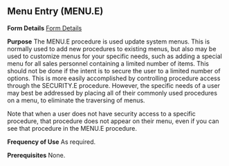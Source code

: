 ## Menu Entry (MENU.E)
<PageHeader />

**Form Details**
[Form Details](../MENU-E-1/README.md)

**Purpose**
The MENU.E procedure is used update system menus. This is normally used to add
new procedures to existing menus, but also may be used to customize menus for
your specific needs, such as adding a special menu for all sales personnel
containing a limited number of items. This should not be done if the intent is
to secure the user to a limited number of options. This is more easily
accomplished by controlling procedure access through the SECURITY.E procedure.
However, the specific needs of a user may best be addressed by placing all of
their commonly used procedures on a menu, to eliminate the traversing of
menus.

Note that when a user does not have security access to a specific procedure,
that procedure does not appear on their menu, even if you can see that
procedure in the MENU.E procedure.

**Frequency of Use**
As required.

**Prerequisites**
None.

<badge text= "Version 8.10.57 " vertical="middle" />

<PageFooter />
